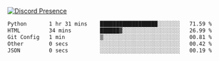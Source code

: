 [![Discord Presence](https://lanyard.cnrad.dev/api/689805100331696149)](https://discord.com/users/689805100331696149)

<!--START_SECTION:waka-->

```txt
Python       1 hr 31 mins    ██████████████████░░░░░░░   71.59 %
HTML         34 mins         ██████▓░░░░░░░░░░░░░░░░░░   26.99 %
Git Config   1 min           ▒░░░░░░░░░░░░░░░░░░░░░░░░   00.81 %
Other        0 secs          ░░░░░░░░░░░░░░░░░░░░░░░░░   00.42 %
JSON         0 secs          ░░░░░░░░░░░░░░░░░░░░░░░░░   00.19 %
```

<!--END_SECTION:waka-->
<img src="https://hit.yhype.me/github/profile?user_id=53441990" alt="">
